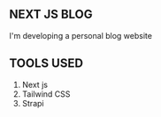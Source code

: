 ## NEXT JS BLOG
I'm developing a personal blog website 

## TOOLS USED
1. Next js 
2. Tailwind CSS
3. Strapi
